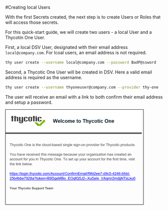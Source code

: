 [title]: # (Create Users)
[tags]: # (DevOps Secrets Vault,DSV,)
[priority]: # (2400)

#Creating local Users

With the first Secrets created, the next step is to create Users or Roles that will access those secrets.

For this quick-start guide, we will create two users - a local User and a Thycotin One User.  

First, a local DSV User, designated with their email address `local@company.com`.  For lcoal users, an email address is not required.

```BASH
thy user create --username local@company.com --password BadP@ssword
```

Second, a Thycotic One User will be created in DSV.  Here a valid email address is required as the username.

```BASH
thy user create --username thyoneuser@company.com --provider thy-one
```

The user will receive an email with a link to both confirm their email address and setup a password.

![Thy-One Email](./images/thyoneemail.png)


